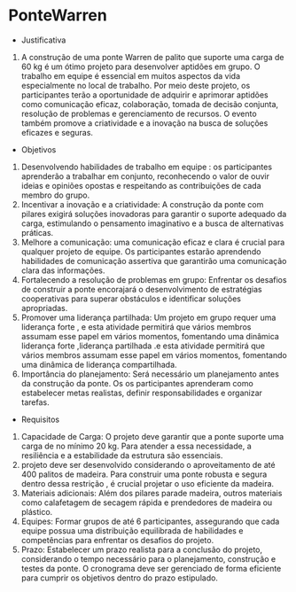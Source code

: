 # PonteWarren
- Justificativa
1. A construção de uma ponte Warren de palito que suporte uma carga de 60 kg é um ótimo projeto para desenvolver aptidões em grupo. O trabalho em equipe é essencial em muitos aspectos da vida especialmente no local de trabalho. Por meio deste projeto, os participantes terão a oportunidade de adquirir e aprimorar aptidões como comunicação eficaz, colaboração, tomada de decisão conjunta, resolução de problemas e gerenciamento de recursos. O evento também promove a criatividade e a inovação na busca de soluções eficazes e seguras.

- Objetivos
1.  Desenvolvendo habilidades de trabalho em equipe : os participantes aprenderão a trabalhar em conjunto, reconhecendo o valor de ouvir ideias e opiniões opostas e respeitando as contribuições de cada membro do grupo.
2. Incentivar a inovação e a criatividade: A construção da ponte com pilares exigirá soluções inovadoras para garantir o suporte adequado da carga, estimulando o pensamento imaginativo e a busca de alternativas práticas.
3. Melhore a comunicação: uma comunicação eficaz e clara é crucial para qualquer projeto de equipe. Os participantes estarão aprendendo habilidades de comunicação assertiva que garantirão uma comunicação clara das informações.
4. Fortalecendo a resolução de problemas em grupo: Enfrentar os desafios de construir a ponte encorajará o desenvolvimento de estratégias cooperativas para superar obstáculos e identificar soluções apropriadas.
5. Promover uma liderança partilhada: Um projeto em grupo requer uma liderança forte , e esta atividade permitirá que vários membros assumam esse papel em vários momentos, fomentando uma dinâmica liderança forte ,liderança partilhada .e esta atividade permitirá que vários membros assumam esse papel em vários momentos, fomentando uma dinâmica de liderança compartilhada.
6. Importância do planejamento: Será necessário um planejamento antes da construção da ponte. Os os participantes aprenderam como estabelecer metas realistas, definir responsabilidades e organizar tarefas.         

- Requisitos 
1. Capacidade de Carga: O projeto deve garantir que a ponte suporte uma carga de no mínimo 20 kg. Para atender a essa necessidade, a resiliência e a estabilidade da estrutura são essenciais.
2. projeto deve ser desenvolvido considerando o aproveitamento de até 400 palitos de madeira. Para construir uma ponte robusta e segura dentro dessa restrição , é crucial projetar o uso eficiente da madeira. 
3. Materiais adicionais: Além dos pilares parade madeira, outros materiais como calafetagem de secagem rápida e prendedores de madeira ou plástico.
4. Equipes: Formar grupos de até 6 participantes, assegurando que cada equipe possua uma distribuição equilibrada de habilidades e competências para enfrentar os desafios do projeto.
5. Prazo: Estabelecer um prazo realista para a conclusão do projeto, considerando o tempo necessário para o planejamento, construção e testes da ponte. O cronograma deve ser gerenciado de forma eficiente para cumprir os objetivos dentro do prazo estipulado.

